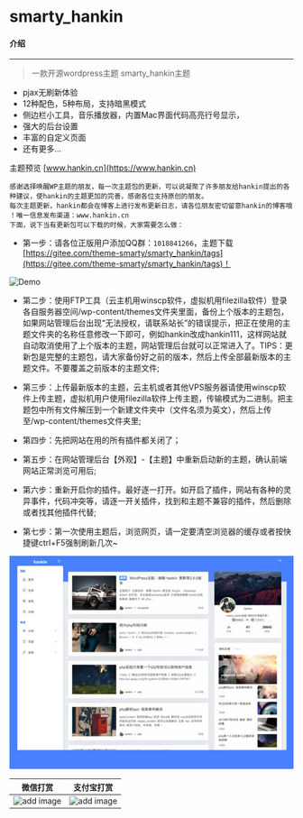 # smarty_hankin

#### 介绍
------------------
> 一款开源wordpress主题 smarty_hankin主题

- pjax无刷新体验
- 12种配色，5种布局，支持暗黑模式
- 侧边栏小工具，音乐播放器，内置Mac界面代码高亮行号显示，
- 强大的后台设置
- 丰富的自定义页面
- 还有更多...

主题预览 [www.hankin.cn](https://www.hankin.cn)

```
感谢选择唤醒WP主题的朋友，每一次主题包的更新，可以说凝聚了许多朋友给hankin提出的各种建议，使hankin的主题更加的完善，感谢各位支持原创的朋友。
每次主题更新，hankin都会在博客上进行发布更新日志，请各位朋友密切留意hankin的博客哦 ！唯一信息发布渠道：www.hankin.cn
下面，说下当有更新包可以下载的时候，大家需要怎么做：

```

- 第一步：请各位正版用户添加QQ群：```1018841266```，主题下载 [https://gitee.com/theme-smarty/smarty_hankin/tags](https://gitee.com/theme-smarty/smarty_hankin/tags)！

![Demo](https://www.hankin.cn/wp-content/uploads/2019/11/QQ图片20191125090718.png)

- 第二步：使用FTP工具（云主机用winscp软件，虚拟机用filezilla软件）登录各自服务器空间/wp-content/themes文件夹里面，备份上个版本的主题包，如果网站管理后台出现“无法授权，请联系站长”的错误提示，把正在使用的主题文件夹的名称任意修改一下即可，例如hankin改成hankin111，这样网站就自动取消使用了上个版本的主题，网站管理后台就可以正常进入了。TIPS：更新包是完整的主题包，请大家备份好之前的版本，然后上传全部最新版本的主题文件。不要覆盖之前版本的主题文件;

- 第三步：上传最新版本的主题，云主机或者其他VPS服务器请使用winscp软件上传主题，虚拟机用户使用filezilla软件上传主题，传输模式为二进制。把主题包中所有文件解压到一个新建文件夹中（文件名须为英文），然后上传至/wp-content/themes文件夹里;

- 第四步：先把网站在用的所有插件都关闭了；

- 第五步：在网站管理后台【外观】-【主题】中重新启动新的主题，确认前端网站正常浏览可用后;

- 第六步：重新开启你的插件。最好逐一打开。如开启了插件，网站有各种的灵异事件，代码冲突等，请逐一开关插件，找到和主题不兼容的插件，然后删除或者找其他插件代替;

- 第七步：第一次使用主题后，浏览网页，请一定要清空浏览器的缓存或者按快捷键ctrl+F5强制刷新几次~

![Demo](./screenshot.jpg)

|  微信打赏   | 支付宝打赏  |
|  ----  | ----  |
| ![add image](https://www.hankin.cn/wp-content/uploads/2019/11/Screenshot_2016-04-22-12-39-59-696_微信.png)  | ![add image](https://www.hankin.cn/wp-content/uploads/2019/11/微信图片_20191121174246.jpg) |